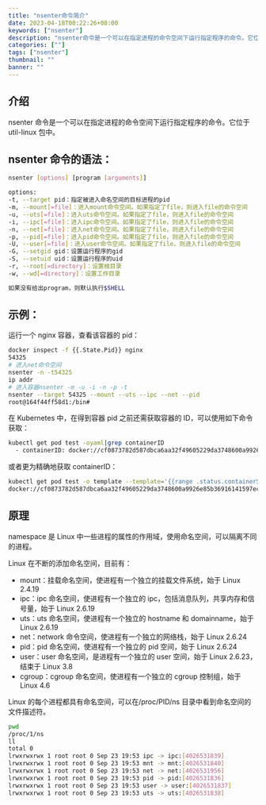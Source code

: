 ```yaml
---
title: "nsenter命令简介"
date: 2023-04-18T00:22:26+08:00
keywords: ["nsenter"]
description: "nsenter命令是一个可以在指定进程的命令空间下运行指定程序的命令。它位于util-linux包中。"
categories: [""]
tags: ["nsenter"]
thumbnail: ""
banner: ""
---
```


## 介绍

nsenter 命令是一个可以在指定进程的命令空间下运行指定程序的命令。它位于 util-linux 包中。

## nsenter 命令的语法：

```bash
nsenter [options] [program [arguments]]

options:
-t, --target pid：指定被进入命名空间的目标进程的pid
-m, --mount[=file]：进入mount命令空间。如果指定了file，则进入file的命令空间
-u, --uts[=file]：进入uts命令空间。如果指定了file，则进入file的命令空间
-i, --ipc[=file]：进入ipc命令空间。如果指定了file，则进入file的命令空间
-n, --net[=file]：进入net命令空间。如果指定了file，则进入file的命令空间
-p, --pid[=file]：进入pid命令空间。如果指定了file，则进入file的命令空间
-U, --user[=file]：进入user命令空间。如果指定了file，则进入file的命令空间
-G, --setgid gid：设置运行程序的gid
-S, --setuid uid：设置运行程序的uid
-r, --root[=directory]：设置根目录
-w, --wd[=directory]：设置工作目录

如果没有给出program，则默认执行$SHELL
```

## 示例：

运行一个 nginx 容器，查看该容器的 pid：

```bash
docker inspect -f {{.State.Pid}} nginx
54325
# 进入net命令空间
nsenter -n -t54325
ip addr
# 进入容器nsenter -m -u -i -n -p -t
nsenter --target 54325 --mount --uts --ipc --net --pid
root@164f44ff58d1:/bin#
```

在 Kubernetes 中，在得到容器 pid 之前还需获取容器的 ID，可以使用如下命令获取：

```bash
kubectl get pod test -oyaml|grep containerID
  - containerID: docker://cf0873782d587dbca6aa32f49605229da3748600a9926e85b36916141597ec85
```

或者更为精确地获取 containerID：

```bash
kubectl get pod test -o template --template='{{range .status.containerStatuses}}{{.containerID}}{{end}}'
docker://cf0873782d587dbca6aa32f49605229da3748600a9926e85b36916141597ec85
```

## 原理

namespace 是 Linux 中一些进程的属性的作用域，使用命名空间，可以隔离不同的进程。

Linux 在不断的添加命名空间，目前有：

- mount：挂载命名空间，使进程有一个独立的挂载文件系统，始于 Linux 2.4.19
- ipc：ipc 命名空间，使进程有一个独立的 ipc，包括消息队列，共享内存和信号量，始于 Linux 2.6.19
- uts：uts 命名空间，使进程有一个独立的 hostname 和 domainname，始于 Linux 2.6.19
- net：network 命令空间，使进程有一个独立的网络栈，始于 Linux 2.6.24
- pid：pid 命名空间，使进程有一个独立的 pid 空间，始于 Linux 2.6.24
- user：user 命名空间，是进程有一个独立的 user 空间，始于 Linux 2.6.23，结束于 Linux 3.8
- cgroup：cgroup 命名空间，使进程有一个独立的 cgroup 控制组，始于 Linux 4.6

Linux 的每个进程都具有命名空间，可以在/proc/PID/ns 目录中看到命名空间的文件描述符。

```bash
pwd
/proc/1/ns
ll
total 0
lrwxrwxrwx 1 root root 0 Sep 23 19:53 ipc -> ipc:[4026531839]
lrwxrwxrwx 1 root root 0 Sep 23 19:53 mnt -> mnt:[4026531840]
lrwxrwxrwx 1 root root 0 Sep 23 19:53 net -> net:[4026531956]
lrwxrwxrwx 1 root root 0 Sep 23 19:53 pid -> pid:[4026531836]
lrwxrwxrwx 1 root root 0 Sep 23 19:53 user -> user:[4026531837]
lrwxrwxrwx 1 root root 0 Sep 23 19:53 uts -> uts:[4026531838]
```
